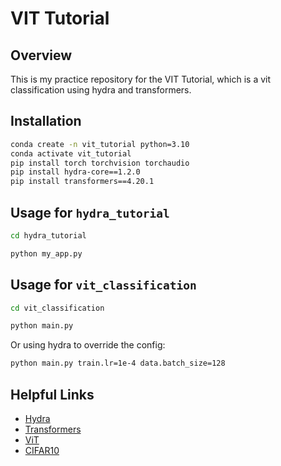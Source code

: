 # VIT Tutorial

## Overview

This is my practice repository for the VIT Tutorial, which is a vit classification using hydra and transformers.

## Installation

```bash
conda create -n vit_tutorial python=3.10
conda activate vit_tutorial
pip install torch torchvision torchaudio
pip install hydra-core==1.2.0
pip install transformers==4.20.1
```

## Usage for `hydra_tutorial`

```bash
cd hydra_tutorial
```

```bash
python my_app.py
```


## Usage for `vit_classification`

```bash
cd vit_classification
```

```bash
python main.py
```

Or using hydra to override the config:

```bash
python main.py train.lr=1e-4 data.batch_size=128
```

## Helpful Links

- [Hydra](https://hydra.cc/docs/intro/)
- [Transformers](https://huggingface.co/docs/transformers/index)
- [ViT](https://huggingface.co/docs/transformers/model_doc/vit)
- [CIFAR10](https://huggingface.co/datasets/cifar10)
